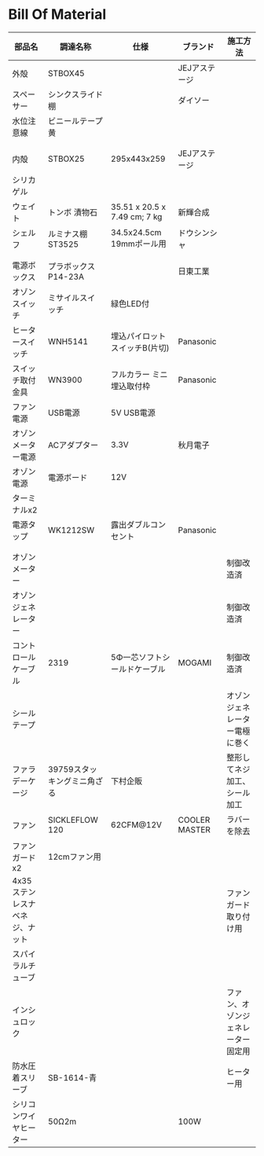 # Bill Of Material

| 部品名                | 調達名称             | 仕様                           | ブランド          | 施工方法              |
|--------------------|------------------|------------------------------|---------------|-------------------|
| 外殻                 | STBOX45          |                              | JEJアステージ      |                   |
| スペーサー              | シンクスライド棚         |                              | ダイソー          |                   |
| 水位注意線              | ビニールテープ黄         |                              |               |                   |
|                    |                  |                              |               |                   |
|                    |                  |                              |               |                   |
| 内殻                 | STBOX25          | 295x443x259                  | JEJアステージ      |                   |
| シリカゲル              |                  |                              |               |                   |
| ウェイト               | トンボ 漬物石          | 35.51 x 20.5 x 7.49 cm; 7 kg | 新輝合成          |                   |
| シェルフ               | ルミナス棚ST3525      | 34.5x24.5cm 19mmポール用         | ドウシンシャ        |                   |
|                    |                  |                              |               |                   |
|                    |                  |                              |               |                   |
| 電源ボックス             | プラボックス P14-23A   |                              | 日東工業          |                   |
| オゾンスイッチ            | ミサイルスイッチ         | 緑色LED付                       |               |                   |
| ヒータースイッチ           | WNH5141          | 埋込パイロットスイッチB(片切)             | Panasonic     |                   |
| スイッチ取付金具           | WN3900           | フルカラー ミニ埋込取付枠                | Panasonic     |                   |
| ファン電源              | USB電源            | 5V USB電源                     |               |                   |
| オゾンメーター電源          | ACアダプター          | 3.3V                         | 秋月電子          |                   |
| オゾン電源              | 電源ボード            | 12V                          |               |                   |
| ターミナルx2            |                  |                              |               |                   |
| 電源タップ              | WK1212SW         | 露出ダブルコンセント                   | Panasonic     |                   |
|                    |                  |                              |               |                   |
|                    |                  |                              |               |                   |
| オゾンメーター            |                  |                              |               | 制御改造済             |
| オゾンジェネレーター         |                  |                              |               | 制御改造済             |
| コントロールケーブル         |     2319             |   5Φ一芯ソフトシールドケーブル              |     MOGAMI          | 制御改造済             |
| シールテープ             |                  |                              |               | オゾンジェネレーター電極に巻く   |
| ファラデーケージ           | 39759スタッキングミニ角ざる | 下村企販                         |               | 整形してネジ加工、シール加工    |
| ファン                | SICKLEFLOW 120   | 62CFM@12V                    | COOLER MASTER | ラバーを除去            |
| ファンガードx2           | 12cmファン用         |                              |               |                   |
| 4x35 ステンレスナベネジ、ナット |                  |                              |               | ファンガード取り付け用       |
| スパイラルチューブ          |                  |                              |               |                   |
| インシュロック            |                  |                              |               | ファン、オゾンジェネレーター固定用 |
| 防水圧着スリーブ           | SB-1614-青        |                              |               | ヒーター用             |
| シリコンワイヤヒーター        | 50Ω2m            |                              | 100W          |